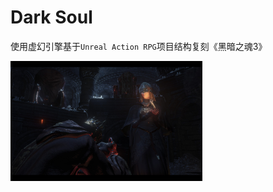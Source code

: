 # Dark Soul

使用虚幻引擎基于`Unreal Action RPG`项目结构复刻《黑暗之魂3》

<img src="/img/DarkSoul.jpg" style="zoom:30%;" />

